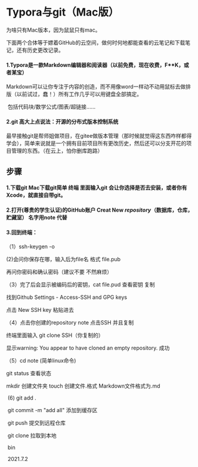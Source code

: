 # Typora与git（Mac版）

为啥只有Mac版本，因为鼠鼠只有mac。

下面两个合体等于嫖着GitHub的云空间，做何时何地都能查看的云笔记和下载笔记，还有历史更改记录。

#### 1.Typora是一款Markdown编辑器和阅读器（以前免费，现在收费，F**K，或者某宝）

​	Markdown可以让你专注于内容的创造，而不用像word一样动不动用鼠标去做排版（以前试过，蠢！）所有工作几乎可以用键盘全部搞定。

​	包括代码块/数学公式/图表/超链接......

#### 2.git 高大上点说法：开源的分布式版本控制系统

​	最早接触git是帮师姐做项目，在gitee做版本管理（那时候就觉得这东西咋样都得学会），简单来说就是一个拥有目前项目所有更改历史，然后还可以分支开花的项目管理的东西。（在云上，怕你删库跑路）

## 步骤

#### 1.下载git  Mac下载git简单  终端 里面输入git 会让你选择是否去安装，或者你有Xcode，就直接自带git。

#### 2.打开(尊贵的学生认证)的GitHub账户  Creat New *repository*（数据库，仓库，贮藏室）    名字用note 代替

#### 3.回到终端：

（1）ssh-keygen -o 

   (2)会问你保存在哪，输入后为file名    格式 file.pub

再问你密码和确认密码（建议不要 不然麻烦）

（3）完了后会显示被编码后的密钥，cat file.pud   查看密钥 复制

找到Github Settings - Access-SSH and GPG keys

点击 New SSH key  粘贴进去

（4）点击你创建的repository  note  点击SSH 并且复制

终端里面输入 git clone SSH（你复制的）

显示warning: You appear to have cloned an empty repository.  成功

 （5）cd note   (简单linux命令)

git status 查看状态

mkdir 创建文件夹    touch 创建文件.格式     Markdown文件格式为.md

​    (6)  git add .

​		git commit -m "add all"    添加到缓存区

​		git push 提交到远程仓库

​        git clone 拉取到本地



​																													bin

​																													2021.7.2
